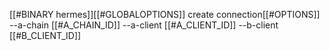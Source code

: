 [[#BINARY hermes]][[#GLOBALOPTIONS]] create connection[[#OPTIONS]] --a-chain [[#A_CHAIN_ID]] --a-client [[#A_CLIENT_ID]] --b-client [[#B_CLIENT_ID]]
